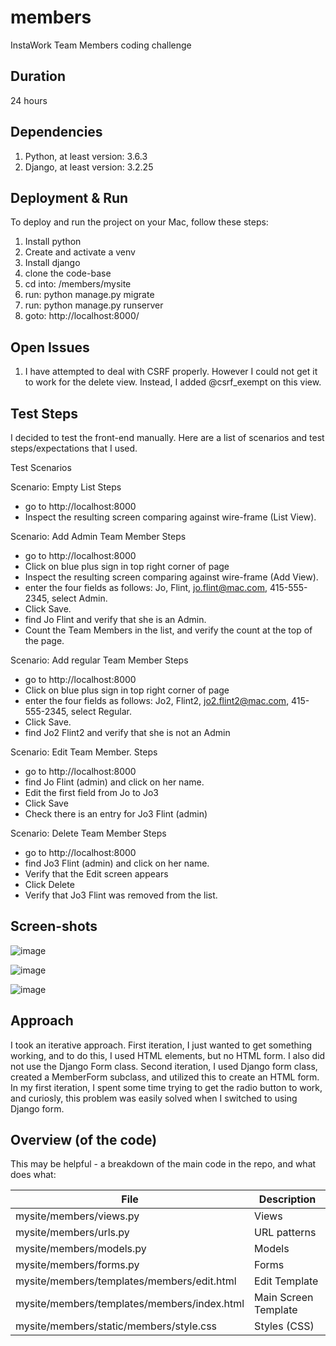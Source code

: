 # members
InstaWork Team Members coding challenge

## Duration
24 hours

## Dependencies
1. Python, at least version: 3.6.3
2. Django, at least version: 3.2.25

## Deployment & Run
To deploy and run the project on your Mac, follow these steps: 

1. Install python
2. Create and activate a venv
3. Install django
4. clone the code-base
5. cd into: /members/mysite
6. run: python manage.py migrate
7. run: python manage.py runserver
8. goto: http://localhost:8000/

## Open Issues
1. I have attempted to deal with CSRF properly. However I could not get it to
work for the delete view. Instead, I added @csrf_exempt on this view.

## Test Steps
I decided to test the front-end manually. Here are a list of scenarios and test steps/expectations that I used.

Test Scenarios

Scenario: Empty List
Steps
* go to http://localhost:8000
* Inspect the resulting screen comparing against wire-frame (List View).

Scenario: Add Admin Team Member
Steps
* go to http://localhost:8000
* Click on blue plus sign in top right corner of page
* Inspect the resulting screen comparing against wire-frame (Add View).
* enter the four fields as follows: Jo, Flint, jo.flint@mac.com, 415-555-2345, select Admin. 
* Click Save.
* find Jo Flint and verify that she is an Admin.
* Count the Team Members in the list, and verify the count at the top of the page.

Scenario: Add regular Team Member
Steps
* go to http://localhost:8000
* Click on blue plus sign in top right corner of page
* enter the four fields as follows: Jo2, Flint2, jo2.flint2@mac.com, 415-555-2345, select Regular. 
* Click Save. 
* find Jo2 Flint2 and verify that she is not an Admin

Scenario: Edit Team Member.
Steps
* go to http://localhost:8000
* find Jo Flint (admin) and click on her name.
* Edit the first field from Jo to Jo3
* Click Save
* Check there is an entry for Jo3 Flint (admin)

Scenario: Delete Team Member
Steps
* go to http://localhost:8000
* find Jo3 Flint (admin) and click on her name.
* Verify that the Edit screen appears
* Click Delete
* Verify that Jo3 Flint was removed from the list.

## Screen-shots

![image](https://github.com/andrewbayly/members/assets/99320/94cf1ea9-c67f-44c0-b00e-834f2834b1a7)

![image](https://github.com/andrewbayly/members/assets/99320/517b6c93-12eb-4512-8c59-05eb8abccff0)

![image](https://github.com/andrewbayly/members/assets/99320/725db74d-0e3d-4b4d-9f3d-2f805dc796f2)


## Approach
I took an iterative approach. First iteration, I just wanted to get something working, and to do this, I used HTML elements, but no HTML form. I also did not use the Django Form class. Second iteration, I used Django form class, created
a MemberForm subclass, and utilized this to create an HTML form. In my first iteration, I spent some time trying to get the radio button to work, and curiosly, this problem was easily solved when I switched to using Django form.

## Overview (of the code)
This may be helpful - a breakdown of the main code in the repo, and what does what: 

| File        | Description |
| ----------- | ----------- |
| mysite/members/views.py  | Views       |
| mysite/members/urls.py  |  URL patterns      |
| mysite/members/models.py | Models        |
| mysite/members/forms.py      |  Forms      |
| mysite/members/templates/members/edit.html | Edit Template       |
| mysite/members/templates/members/index.html | Main Screen Template       |
| mysite/members/static/members/style.css   | Styles (CSS)       |














